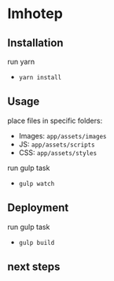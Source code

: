 # Imhotep

## Installation
run yarn
- `yarn install`
  
## Usage
place files in specific folders:
- Images: `app/assets/images` 
- JS: `app/assets/scripts`
- CSS: `app/assets/styles`

run gulp task
- `gulp watch`
  
## Deployment
run gulp task
- `gulp build`

## next steps
